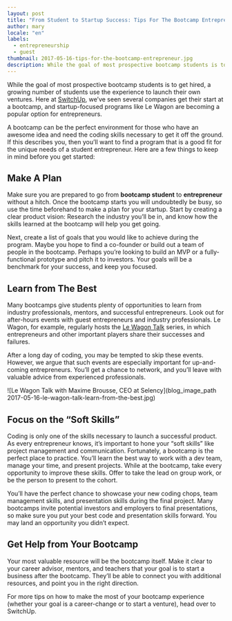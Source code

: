 ```yaml
---
layout: post
title: "From Student to Startup Success: Tips For The Bootcamp Entrepreneur"
author: mary
locale: "en"
labels:
  - entrepreneurship
  - guest
thumbnail: 2017-05-16-tips-for-the-bootcamp-entrepreneur.jpg
description: While the goal of most prospective bootcamp students is to get hired, a growing number of students use the experience to launch their own ventures. Here are a few things to keep in mind before you get started!
---
```


While the goal of most prospective bootcamp students is to get hired, a growing number of students use the experience to launch their own ventures. Here at [SwitchUp](https://www.switchup.org/), we’ve seen several companies get their start at a bootcamp, and startup-focused programs like Le Wagon are becoming a popular option for entrepreneurs.

A bootcamp can be the perfect environment for those who have an awesome idea and need  the coding skills necessary to get it off the ground. If this describes you, then you’ll want to find a program that is a good fit for the unique needs of a student entrepreneur. Here are a few things to keep in mind before you get started:

## Make A Plan

Make sure you are prepared to go from **bootcamp student** to **entrepreneur** without a hitch. Once the bootcamp starts you will undoubtedly be busy, so use the time beforehand to make a plan for your startup. Start by creating a clear product vision: Research the industry you’ll be in, and know how the skills learned at the bootcamp will help you get going.

Next, create a list of goals that you would like to achieve during the program. Maybe you hope to find a co-founder or build out a team of people in the bootcamp. Perhaps you’re looking to build an MVP or a fully-functional prototype and pitch it to investors. Your goals will be a benchmark for your success, and keep you focused.

## Learn from The Best

Many bootcamps give students plenty of opportunities to learn from industry professionals, mentors, and successful entrepreneurs. Look out for after-hours events with guest entrepreneurs and industry professionals. Le Wagon, for example, regularly hosts the [Le Wagon Talk](https://www.lewagon.com/blog/videos?category=talk) series, in which entrepreneurs and other important players share their successes and failures.

After a long day of coding, you may be tempted to skip these events. However, we argue that such events are especially important for up-and-coming entrepreneurs. You’ll get a chance to network, and you’ll leave with valuable advice from experienced professionals.

![Le Wagon Talk with Maxime Brousse, CEO at Selency](blog_image_path 2017-05-16-le-wagon-talk-learn-from-the-best.jpg)

## Focus on the “Soft Skills”

Coding is only one of the skills necessary to launch a successful product. As every entrepreneur knows, it’s important to hone your “soft skills” like project management and communication. Fortunately, a bootcamp is the perfect place to practice. You’ll learn the best way to work with a dev team, manage your time, and present projects. While at the bootcamp, take every opportunity to improve these skills. Offer to take the lead on group work, or be the person to present to the cohort.

You’ll have the perfect chance to showcase your new coding chops, team management skills, and presentation skills during the final project. Many bootcamps invite potential investors and employers to final presentations, so make sure you put your best code and presentation skills forward. You may land an opportunity you didn’t expect.

## Get Help from Your Bootcamp

Your most valuable resource will be the bootcamp itself. Make it clear to your career advisor, mentors, and teachers that your goal is to start a business after the bootcamp. They’ll be able to connect you with additional resources, and point you in the right direction.

For more tips on how to make the most of your bootcamp experience (whether your goal is a career-change or to start a venture), head over to SwitchUp.
